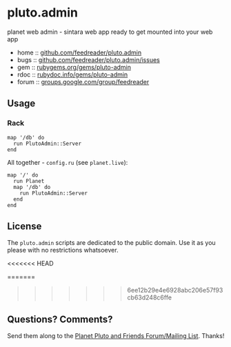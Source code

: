 # pluto.admin

planet web admin - sintara web app ready to get mounted into your web app


* home  :: [github.com/feedreader/pluto.admin](https://github.com/feedreader/pluto.admin)
* bugs  :: [github.com/feedreader/pluto.admin/issues](https://github.com/feedreader/pluto.admin/issues)
* gem   :: [rubygems.org/gems/pluto-admin](https://rubygems.org/gems/pluto-admin)
* rdoc  :: [rubydoc.info/gems/pluto-admin](http://rubydoc.info/gems/pluto-admin)
* forum :: [groups.google.com/group/feedreader](http://groups.google.com/group/feedreader)


## Usage

### Rack

~~~
map '/db' do
  run PlutoAdmin::Server
end
~~~

All together - `config.ru` (see `planet.live`):

~~~
map '/' do
  run Planet
  map '/db' do
    run PlutoAdmin::Server
  end
end
~~~


## License

The `pluto.admin` scripts are dedicated to the public domain.
Use it as you please with no restrictions whatsoever.

<<<<<<< HEAD

=======
>>>>>>> 6ee12b29e4e6928abc206e57f93cb63d248c6ffe
## Questions? Comments?

Send them along to the [Planet Pluto and Friends Forum/Mailing List](http://groups.google.com/group/feedreader).
Thanks!
